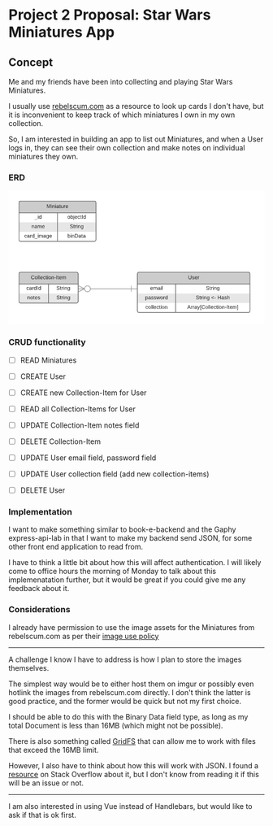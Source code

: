 # Project 2 Proposal: Star Wars Miniatures App

## Concept

Me and my friends have been into collecting and playing Star Wars Miniatures.

I usually use [rebelscum.com](rebelscum.com) as a resource to look up cards I don't have, but it is inconvenient to keep track of which miniatures I own in my own collection.

So, I am interested in building an app to list out Miniatures, and when a User logs in, they can see their own collection and make notes on individual miniatures they own.

### ERD
![ERD](./Project-2-ERD.png)

### CRUD functionality

- [ ] READ Miniatures

- [ ] CREATE User

- [ ] CREATE new Collection-Item for User

- [ ] READ all Collection-Items for User

- [ ] UPDATE Collection-Item notes field

- [ ] DELETE Collection-Item

- [ ] UPDATE User email field, password field

- [ ] UPDATE User collection field (add new collection-items)

- [ ] DELETE User

### Implementation

I want to make something similar to book-e-backend and the Gaphy express-api-lab in that I want to make my backend send JSON, for some other front end application to read from.

I have to think a little bit about how this will affect authentication. I will likely come to office hours the morning of Monday to talk about this implemenatation further, but it would be great if you could give me any feedback about it.

### Considerations

 I already have permission to use the image assets for the Miniatures from rebelscum.com as per their [image use policy](http://www.rebelscum.com/use.asp)

---

A challenge I know I have to address is how I plan to store the images themselves.

The simplest way would be to either host them on imgur or possibly even hotlink the images from rebelscum.com directly. I don't think the latter is good practice, and the former would be quick but not my first choice.

I should be able to do this with the Binary Data field type, as long as my total Document is less than 16MB (which might not be possible).

There is also something called [GridFS](https://docs.mongodb.com/manual/core/gridfs/) that can allow me to work with files that exceed the 16MB limit.

However, I also have to think about how this will work with JSON. I found a [resource](https://stackoverflow.com/a/34485762) on Stack Overflow about it, but I don't know from reading it if this will be an issue or not.

---

I am also interested in using Vue instead of Handlebars, but would like to ask if that is ok first.
